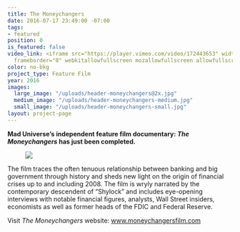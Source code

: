 ```yaml
---
title: The Moneychangers
date: 2016-07-17 23:49:00 -07:00
tags:
- featured
position: 0
is_featured: false
video_link: <iframe src="https://player.vimeo.com/video/172443653" width="640" height="360"
  frameborder="0" webkitallowfullscreen mozallowfullscreen allowfullscreen></iframe>
color: no-bkg
project_type: Feature Film
year: 2016
images:
  large_image: "/uploads/header-moneychangers@2x.jpg"
  medium_image: "/uploads/header-moneychangers-medium.jpg"
  small_image: "/uploads/header-moneychangers-small.jpg"
layout: project-page
---
```


**Mad Universe’s independent feature film documentary: _The Moneychangers_ has just been completed.**


<figure><img src="http://placehold.it/1000x500"></figure>

The film traces the often tenuous relationship between banking and big government through history and sheds new light on the origin of financial crises up to and including 2008. The film is wryly narrated by the contemporary descendent of “Shylock” and includes eye-opening interviews with notable financial figures, analysts, Wall Street insiders, economists as well as former heads of the FDIC and Federal Reserve.

Visit _The Moneychangers_ website: <a href="www.moneychangersfilm.com" target="_blank"> www.moneychangersfilm.com</a>
